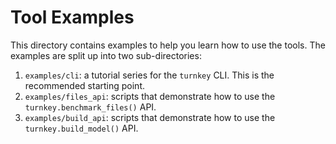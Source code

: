 # Tool Examples

This directory contains examples to help you learn how to use the tools. The examples are split up into two sub-directories:
1. `examples/cli`: a tutorial series for the `turnkey` CLI. This is the recommended starting point.
1. `examples/files_api`: scripts that demonstrate how to use the `turnkey.benchmark_files()` API.
1. `examples/build_api`: scripts that demonstrate how to use the `turnkey.build_model()` API.
